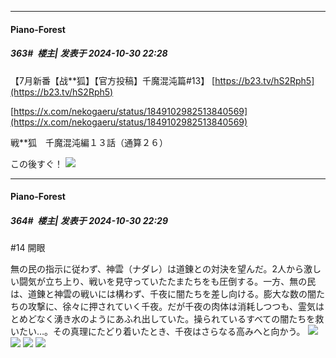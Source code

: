 ﻿
*****

####  Piano-Forest  
##### 363#         楼主| 发表于 2024-10-30 22:28

【7月新番【战**狐】【官方投稿】千魔混沌篇#13】 
[https://b23.tv/hS2Rph5](https://b23.tv/hS2Rph5)

[https://x.com/nekogaeru/status/1849102982513840569](https://x.com/nekogaeru/status/1849102982513840569)

戦**狐　千魔混沌編１３話（通算２６）

この後すぐ！
<img src="https://p.sda1.dev/20/8a70867c34d9dc92824a5cad51fc8df4/20241030_222712.jpg" referrerpolicy="no-referrer">

*****

####  Piano-Forest  
##### 364#         楼主| 发表于 2024-10-30 22:29

#14 開眼

無の民の指示に従わず、神雲（ナダレ）は道錬との対決を望んだ。2人から激しい闘気が立ち上り、戦いを見守っていたたまたちをも圧倒する。一方、無の民は、道錬と神雲の戦いには構わず、千夜に闇たちを差し向ける。膨大な数の闇たちの攻撃に、徐々に押されていく千夜。だが千夜の肉体は消耗しつつも、霊気はとめどなく湧き水のようにあふれ出していた。操られているすべての闇たちを救いたい…。その真理にたどり着いたとき、千夜はさらなる高みへと向かう。
<img src="https://p.sda1.dev/20/432df16ea70016b6a6c2b1dc37f54dc4/img01 _16_.webp" referrerpolicy="no-referrer">
<img src="https://p.sda1.dev/20/06afc7f1a192a4fe42e768e7c7e0ec8a/img02 _16_.webp" referrerpolicy="no-referrer">
<img src="https://p.sda1.dev/20/68cb27df1414e35c19ed04ea338dbaa8/img03 _16_.webp" referrerpolicy="no-referrer">
<img src="https://p.sda1.dev/20/1be8b295521f21061f39627f67070b25/img04 _16_.webp" referrerpolicy="no-referrer">

